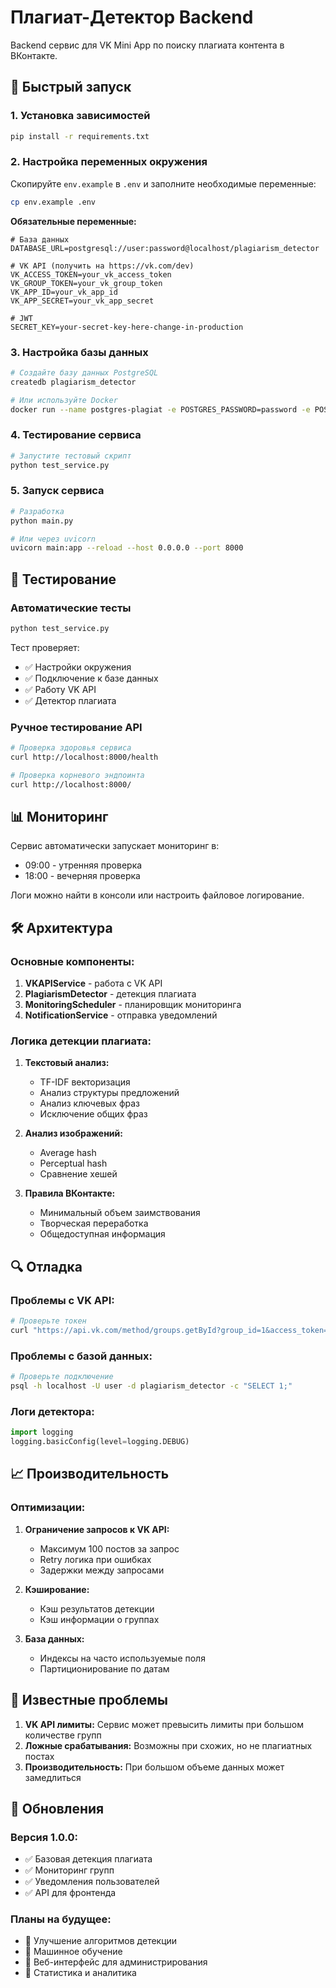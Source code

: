 # Плагиат-Детектор Backend

Backend сервис для VK Mini App по поиску плагиата контента в ВКонтакте.

## 🚀 Быстрый запуск

### 1. Установка зависимостей

```bash
pip install -r requirements.txt
```

### 2. Настройка переменных окружения

Скопируйте `env.example` в `.env` и заполните необходимые переменные:

```bash
cp env.example .env
```

**Обязательные переменные:**
```env
# База данных
DATABASE_URL=postgresql://user:password@localhost/plagiarism_detector

# VK API (получить на https://vk.com/dev)
VK_ACCESS_TOKEN=your_vk_access_token
VK_GROUP_TOKEN=your_vk_group_token
VK_APP_ID=your_vk_app_id
VK_APP_SECRET=your_vk_app_secret

# JWT
SECRET_KEY=your-secret-key-here-change-in-production
```

### 3. Настройка базы данных

```bash
# Создайте базу данных PostgreSQL
createdb plagiarism_detector

# Или используйте Docker
docker run --name postgres-plagiat -e POSTGRES_PASSWORD=password -e POSTGRES_DB=plagiarism_detector -p 5432:5432 -d postgres:13
```

### 4. Тестирование сервиса

```bash
# Запустите тестовый скрипт
python test_service.py
```

### 5. Запуск сервиса

```bash
# Разработка
python main.py

# Или через uvicorn
uvicorn main:app --reload --host 0.0.0.0 --port 8000
```

## 🔧 Тестирование

### Автоматические тесты

```bash
python test_service.py
```

Тест проверяет:
- ✅ Настройки окружения
- ✅ Подключение к базе данных
- ✅ Работу VK API
- ✅ Детектор плагиата

### Ручное тестирование API

```bash
# Проверка здоровья сервиса
curl http://localhost:8000/health

# Проверка корневого эндпоинта
curl http://localhost:8000/
```

## 📊 Мониторинг

Сервис автоматически запускает мониторинг в:
- 09:00 - утренняя проверка
- 18:00 - вечерняя проверка

Логи можно найти в консоли или настроить файловое логирование.

## 🛠 Архитектура

### Основные компоненты:

1. **VKAPIService** - работа с VK API
2. **PlagiarismDetector** - детекция плагиата
3. **MonitoringScheduler** - планировщик мониторинга
4. **NotificationService** - отправка уведомлений

### Логика детекции плагиата:

1. **Текстовый анализ:**
   - TF-IDF векторизация
   - Анализ структуры предложений
   - Анализ ключевых фраз
   - Исключение общих фраз

2. **Анализ изображений:**
   - Average hash
   - Perceptual hash
   - Сравнение хешей

3. **Правила ВКонтакте:**
   - Минимальный объем заимствования
   - Творческая переработка
   - Общедоступная информация

## 🔍 Отладка

### Проблемы с VK API:

```bash
# Проверьте токен
curl "https://api.vk.com/method/groups.getById?group_id=1&access_token=YOUR_TOKEN&v=5.131"
```

### Проблемы с базой данных:

```bash
# Проверьте подключение
psql -h localhost -U user -d plagiarism_detector -c "SELECT 1;"
```

### Логи детектора:

```python
import logging
logging.basicConfig(level=logging.DEBUG)
```

## 📈 Производительность

### Оптимизации:

1. **Ограничение запросов к VK API:**
   - Максимум 100 постов за запрос
   - Retry логика при ошибках
   - Задержки между запросами

2. **Кэширование:**
   - Кэш результатов детекции
   - Кэш информации о группах

3. **База данных:**
   - Индексы на часто используемые поля
   - Партиционирование по датам

## 🚨 Известные проблемы

1. **VK API лимиты:** Сервис может превысить лимиты при большом количестве групп
2. **Ложные срабатывания:** Возможны при схожих, но не плагиатных постах
3. **Производительность:** При большом объеме данных может замедлиться

## 🔄 Обновления

### Версия 1.0.0:
- ✅ Базовая детекция плагиата
- ✅ Мониторинг групп
- ✅ Уведомления пользователей
- ✅ API для фронтенда

### Планы на будущее:
- 🔄 Улучшение алгоритмов детекции
- 🔄 Машинное обучение
- 🔄 Веб-интерфейс для администрирования
- 🔄 Статистика и аналитика 
